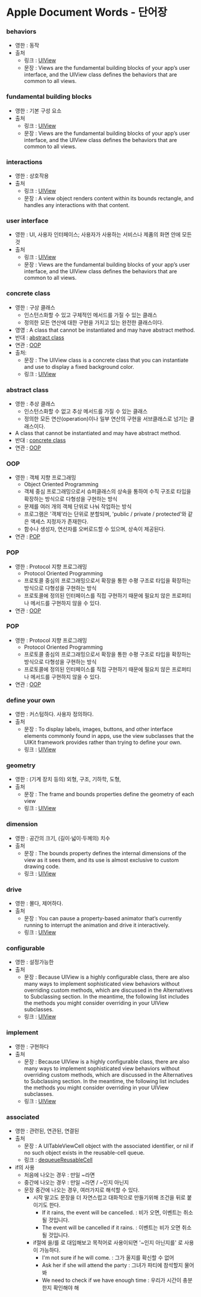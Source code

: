 # Apple Document Words - 단어장

### behaviors
- 영한 : 동작
- 출처
    - 링크 : [UIView](https://developer.apple.com/documentation/uikit/uiview)
    - 문장 : Views are the fundamental building blocks of your app’s user interface, and the UIView class defines the behaviors that are common to all views.

### fundamental building blocks
- 영한 : 기본 구성 요소
- 출처
    - 링크 : [UIView](https://developer.apple.com/documentation/uikit/uiview)
    - 문장 : Views are the fundamental building blocks of your app’s user interface, and the UIView class defines the behaviors that are common to all views.

### interactions
- 영한 : 상호작용
- 출처
    - 링크 : [UIView](https://developer.apple.com/documentation/uikit/uiview)
    - 문장 :  A view object renders content within its bounds rectangle, and handles any interactions with that content.

### user interface
- 영한 : UI, 사용자 인터페이스; 사용자가 사용하는 서비스나 제품의 화면 안에 모든 것
- 출처
    - 링크 : [UIView](https://developer.apple.com/documentation/uikit/uiview)
    - 문장 : Views are the fundamental building blocks of your app’s user interface, and the UIView class defines the behaviors that are common to all views.

### concrete class
- 영한 : 구상 클래스
    - 인스턴스화할 수 있고 구체적인 메서드를 가질 수 있는 클래스
    - 정의한 모든 연산에 대한 구현을 가지고 있는 완전한 클래스이다. 
- 영영 : A class that cannot be instantiated and may have abstract method.
- 반대 : [abstract class](#abstract-class)
- 연관 : [OOP](#OOP)
- 출처:
    - 문장 : The UIView class is a concrete class that you can instantiate and use to display a fixed background color.
    - 링크 : [UIView](https://developer.apple.com/documentation/uikit/uiview)




### abstract class
- 영한 : 추상 클래스
    - 인스턴스화할 수 없고 추상 메서드를 가질 수 있는 클래스
    - 정의한 모든 연산(operation)이나 일부 연산의 구현을 서브클래스로 넘기는 클래스이다. 
- A class that cannot be instantiated and may have abstract method.
- 반대 : [concrete class](#concrete-class)
- 연관 : [OOP](#OOP)

### OOP
- 영한 : 객체 지향 프로그래밍
    - Object Oriented Programming
    - 객체 중심 프로그래밍으로서 슈퍼클래스의 상속을 통하여 수직 구조로 타입을 확장하는 방식으로 다형성을 구현하는 방식
    - 문제를 여러 개의 객체 단위로 나눠 작업하는 방식
    - 프로그램은 '객체'라는 단위로 분할되며, 'public / private / protected'와 같은 액세스 지정자가 존재한다.
    - 함수나 생성자, 연산자를 오버로드할 수 있으며, 상속이 제공된다.
- 연관 : [POP](#pop)

### POP
- 영한 : Protocol 지향 프로그래밍
    - Protocol Oriented Programming
    - 프로토콜 중심의 프로그래밍으로서 확장을 통한 수평 구조로 타입을 확장하는 방식으로 다형성을 구현하는 방식
    - 프로토콜에 정의된 인터페이스를 직접 구현하기 때문에 필요치 않은 프로퍼티나 메서드를 구현하지 않을 수 있다.
- 연관 : [OOP](#oop)

### POP
- 영한 : Protocol 지향 프로그래밍
    - Protocol Oriented Programming
    - 프로토콜 중심의 프로그래밍으로서 확장을 통한 수평 구조로 타입을 확장하는 방식으로 다형성을 구현하는 방식
    - 프로토콜에 정의된 인터페이스를 직접 구현하기 때문에 필요치 않은 프로퍼티나 메서드를 구현하지 않을 수 있다.
- 연관 : [OOP](#oop)


### define your own
- 영한 : 커스텀하다. 사용자 정의하다.
- 출처
    - 문장 : To display labels, images, buttons, and other interface elements commonly found in apps, use the view subclasses that the UIKit framework provides rather than trying to define your own.
    - 링크 : [UIView](https://developer.apple.com/documentation/uikit/uiview#1652765)

### geometry
- 영한 : (기계 장치 등의) 외형, 구조, 기하학, 도형, 
- 출처
    - 문장 : The frame and bounds properties define the geometry of each view
    - 링크 : [UIView](https://developer.apple.com/documentation/uikit/uiview#1652765)

### dimension
- 영한 : 공간의 크기, (길이·넓이·두께의) 치수
- 출처
    - 문장 : The bounds property defines the internal dimensions of the view as it sees them, and its use is almost exclusive to custom drawing code.
    - 링크 : [UIView](https://developer.apple.com/documentation/uikit/uiview#1652765)

### drive
- 영한 : 몰다, 제어하다. 
- 출처
    - 문장 : You can pause a property-based animator that’s currently running to interrupt the animation and drive it interactively.
    - 링크 : [UIView](https://developer.apple.com/documentation/uikit/uiview#1652798)


### configurable
- 영한 : 설정가능한
- 출처
    - 문장 : Because UIView is a highly configurable class, there are also many ways to implement sophisticated view behaviors without overriding custom methods, which are discussed in the Alternatives to Subclassing section. In the meantime, the following list includes the methods you might consider overriding in your UIView subclasses.
    - 링크 : [UIView](https://developer.apple.com/documentation/uikit/uiview#1652798)

### implement
- 영한 : 구현하다
- 출처
    - 문장 : Because UIView is a highly configurable class, there are also many ways to implement sophisticated view behaviors without overriding custom methods, which are discussed in the Alternatives to Subclassing section. In the meantime, the following list includes the methods you might consider overriding in your UIView subclasses.
    - 링크 : [UIView](https://developer.apple.com/documentation/uikit/uiview#1652798)

### associated
- 영한 : 관련된, 연관된, 연결된
- 출처
    - 문장 : A UITableViewCell object with the associated identifier, or nil if no such object exists in the reusable-cell queue.
    - 링크 : [dequeueReusableCell](https://developer.apple.com/documentation/uikit/uitableview/1614891-dequeuereusablecell)
- if의 사용
    - 처음에 나오는 경우 : 만일 ~라면
    - 중간에 나오는 경우 : 만일 ~라면 / ~인지 아닌지
    - 문장 중간에 나오는 경우, 여러가지로 해석할 수 있다. 
        - 시작 말고도 문장을 더 자연스럽고 대화적으로 만들기위해 조건을 뒤로 붙이기도 한다. 
            - If it rains, the event will be cancelled. : 비가 오면, 이벤트는 취소될 것입니다.
            - The event will be cancelled if it rains. : 이벤트는 비가 오면 취소될 것입니다.
        - if절에 을/를 로 대입해보고 목적어로 사용이되면 '~인지 아닌지를' 로 사용이 가능하다.  
            - I'm not sure if he will come. : 그가 올지를 확신할 수 없어
            - Ask her if she will attend the party : 그녀가 파티에 참석할지 물어봐
            - We need to check if we have enough time : 우리가 시간이 충분한지 확인해야 해
